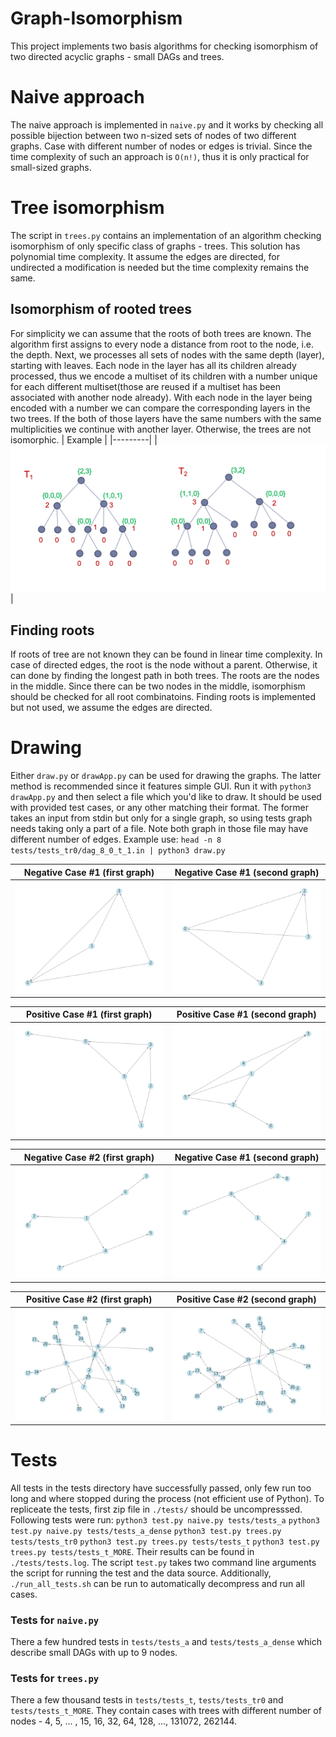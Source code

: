 # Graph-Isomorphism
This project implements two basis algorithms for checking isomorphism of two directed acyclic graphs - small DAGs and trees.

# Naive approach
The naive approach is implemented in `naive.py` and it works by checking all possible bijection between two n-sized sets of nodes of two different graphs. Case with different number of nodes or edges is trivial. Since the time complexity of such an approach is `O(n!)`, thus it is only practical for small-sized graphs.

# Tree isomorphism
The script in `trees.py` contains an implementation of an algorithm checking isomorphism of only specific class of graphs - trees. This solution has polynomial time complexity. It assume the edges are directed, for undirected a modification is needed but the time complexity remains the same.
## Isomorphism of rooted trees
For simplicity we can assume that the roots of both trees are known. The algorithm first assigns to every node a distance from root to the node, i.e. the depth. Next, we processes all sets of nodes with the same depth (layer), starting with leaves. Each node in the layer has all its children already processed, thus we encode a multiset of its children with a number unique for each different multiset(those are reused if a multiset has been associated with another node already). With each node in the layer being encoded with a number we can compare the corresponding layers in the two trees. If the both of those layers have the same numbers with the same multiplicities we continue with another layer. Otherwise, the trees are not isomorphic. 
| Example |
|---------|
| ![Isomorhism](./images/figure.png)|

## Finding roots
If roots of tree are not known they can be found in linear time complexity. In case of directed edges, the root is the node without a parent. Otherwise, it can done by finding the longest path in both trees. The roots are the nodes in the middle. Since there can be two nodes in the middle, isomorphism should be checked for all root combinatoins. Finding roots is implemented but not used, we assume the edges are directed.

# Drawing
Either `draw.py` or `drawApp.py` can be used for drawing the graphs. 
The latter method is recommended since it features simple GUI. Run it with `python3 drawApp.py` and then select a file which you'd like to draw. It should be used with provided test cases, or any other matching their format.
The former takes an input from stdin but only for a single graph, so using tests graph needs taking only a part of a file. Note both graph in those file may have different number of edges. Example use:
`head -n 8 tests/tests_tr0/dag_8_0_t_1.in | python3 draw.py`

| Negative Case #1 (first graph) | Negative Case #1 (second graph) |
|---------|---------|
| ![g1](./images/d_4_1_0_a.png) | ![g2](./images/d_4_1_0_b.png) |


| Positive Case #1 (first graph) | Positive Case #1 (second graph) |
|---------|---------|
| ![g3](./images/a_6_1_1_a.png) | ![g4](./images/a_6_1_1_b.png) |

| Negative Case #2 (first graph) | Negative Case #1 (second graph) |
|---------|---------|
| ![g5](./images/t_8_0_0_a.png) | ![g6](./images/t_8_0_0_b.png) |

| Positive Case #2 (first graph) | Positive Case #2 (second graph) |
|---------|---------|
| ![g7](./images/t_32_0_1_a.png) | ![g8](./images/t_32_0_1_b.png) |

# Tests
All tests in the tests directory have successfully passed, only few run too long and where stopped during the process (not efficient use of Python).
To repliceate the tests, first zip file in `./tests/` should be uncompresssed. Following tests were run:
`python3 test.py naive.py tests/tests_a`
`python3 test.py naive.py tests/tests_a_dense`
`python3 test.py trees.py tests/tests_tr0`
`python3 test.py trees.py tests/tests_t`
`python3 test.py trees.py tests/tests_t_MORE`. Their results can be found in `./tests/tests.log`. The script `test.py` takes two command line arguments the script for running the test and the data source. Additionally, `./run_all_tests.sh` can be run to automatically decompress and run all cases.
### Tests for `naive.py`
There a few hundred tests in `tests/tests_a` and `tests/tests_a_dense` which describe small DAGs with up to 9 nodes.

### Tests for `trees.py`
There a few thousand tests in `tests/tests_t`, `tests/tests_tr0` and `tests/tests_t_MORE`. They contain cases with trees with different number of nodes - 4, 5, ... , 15, 16, 32, 64, 128, ..., 131072, 262144.
